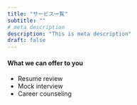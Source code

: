 ```yaml
---
title: "サービス一覧"
subtitle: ""
# meta description
description: "This is meta description"
draft: false
---
```



#### What we can offer to you

- Resume review
- Mock interview
- Career counseling